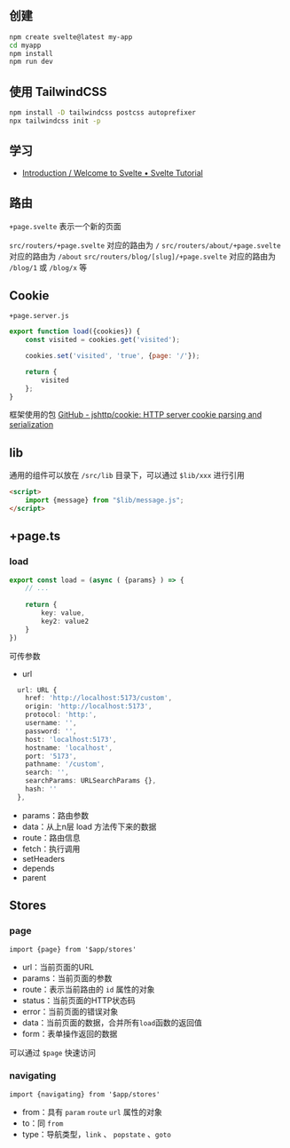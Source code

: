 ## 创建

```bash
npm create svelte@latest my-app
cd myapp
npm install
npm run dev
```

## 使用 TailwindCSS

```bash
npm install -D tailwindcss postcss autoprefixer
npx tailwindcss init -p
```

## 学习

- [Introduction / Welcome to Svelte • Svelte Tutorial](https://learn.svelte.dev/tutorial/welcome-to-svelte)

## 路由

`+page.svelte` 表示一个新的页面

`src/routers/+page.svelte` 对应的路由为 `/`
`src/routers/about/+page.svelte` 对应的路由为 `/about`
`src/routers/blog/[slug]/+page.svelte` 对应的路由为 `/blog/1` 或 `/blog/x` 等


## Cookie

`+page.server.js`

```js
export function load({cookies}) {
    const visited = cookies.get('visited');

    cookies.set('visited', 'true', {page: '/'});

    return {
        visited
    };
}
```

框架使用的包 [GitHub - jshttp/cookie: HTTP server cookie parsing and serialization](https://github.com/jshttp/cookie#api)


## lib

通用的组件可以放在 `/src/lib` 目录下，可以通过 `$lib/xxx` 进行引用

```html
<script>
	import {message} from "$lib/message.js";
</script>
```


## +page.ts

### load

```ts
export const load = (async ( {params} ) => {
	// ...
	
	return {
		key: value,
		key2: value2
	}
})
```

可传参数
- url
```ts
  url: URL {
    href: 'http://localhost:5173/custom',
    origin: 'http://localhost:5173',
    protocol: 'http:',
    username: '',
    password: '',
    host: 'localhost:5173',
    hostname: 'localhost',
    port: '5173',
    pathname: '/custom',
    search: '',
    searchParams: URLSearchParams {},
    hash: ''
  },
```
- params：路由参数
- data：从上n层 load 方法传下来的数据
- route：路由信息
- fetch：执行调用
- setHeaders
- depends
- parent


## Stores

### page

`import {page} from '$app/stores'`

- url：当前页面的URL
- params：当前页面的参数
- route：表示当前路由的 `id` 属性的对象
- status：当前页面的HTTP状态码
- error：当前页面的错误对象
- data：当前页面的数据，合并所有`load`函数的返回值
- form：表单操作返回的数据

可以通过 `$page` 快速访问


### navigating

`import {navigating} from '$app/stores'`

- from：具有 `param` `route` `url` 属性的对象
- to：同 `from`
- type：导航类型，`link` 、 `popstate` 、`goto`